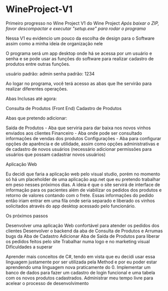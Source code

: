 # WineProject-V1
Primeiro progresso no Wine Project
V1 do Wine Project
*Após baixar o ZIP, favor descompactar e executar "setup.exe" para rodar o programa*

Nessa V1 eu evidencio um pouco da escolha de design para o Software assim como a minha ideia de organização nele

O programa será um app desktop onde há se acessa por um usuário e senha e se pode usar as funções do software para realizar cadastro de produtos entre outras funções.

usuário padrão: admin senha padrão: 1234

Ao logar no programa, você terá acesso as abas que lhe servirão para realizar diferentes operações.

Abas Inclusas até agora:

Consulta de Produtos (Front End) Cadastro de Produtos

Abas que pretendo adicionar:

Saída de Produtos - Aba que serviria para dar baixa nos novos vinhos enviados aos clientes Financeiro - Aba onde pode ser consultado informações de vendas dos produtos Configurações - Aba para configurar opções de aparência e de utilidade, assim como opções administrativas e de cadastro de novos usuários (necessário adicionar permissões para usuários que possam cadastrar novos usuários)

Aplicação Web

Eu decidi que faria a aplicação web pelo visual studio, porém no momento só há um placeholder de uma aplicação asp.net que eu pretendo trabalhar em peso nesses próximos dias. A ideia é que o site servirá de interface de informação para os pacientes além de viabilizar os pedidos dos produtos e retorno de valores contando com o frete. Essas informações do pedido então iriam entrar em uma fila onde seria separado e liberado os vinhos solicitados através do app desktop acessado pelo funcionário.

Os próximos passos

Desenvolver uma aplicação Web confortável para atender os pedidos dos clientes
Desenvolver o backend da aba de Consulta de Produtos e Arrumas bugs da Aba de Cadastro
Adicionar Aba de Saída de Produtos para liberar os pedidos feitos pelo site
Trabalhar numa logo e no marketing visual
Dificuldades a superar

Aprender mais conceitos de C#, tendo em vista que eu decidi usar essa linguagem justamente por ser utilizada pela Method e por eu poder estar aprendendo uma linguagem nova praticamente do 0.
Implementar um banco de dados para fazer um cadastro de login funcional e uma tabela com os novos produtos cadastrados.
Administrar meu tempo livre para acelear o processo de desenvolvimento
